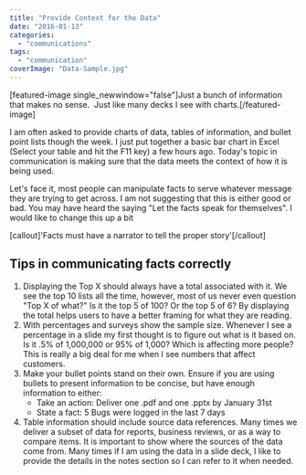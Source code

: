 ```yaml
---
title: "Provide Context for the Data"
date: "2016-01-13"
categories: 
  - "communications"
tags: 
  - "communication"
coverImage: "Data-Sample.jpg"
---
```


\[featured-image single\_newwindow="false"\]Just a bunch of information that makes no sense.  Just like many decks I see with charts.\[/featured-image\]

I am often asked to provide charts of data, tables of information, and bullet point lists though the week. I just put together a basic bar chart in Excel (Select your table and hit the F11 key) a few hours ago. Today's topic in communication is making sure that the data meets the context of how it is being used.

Let's face it, most people can manipulate facts to serve whatever message they are trying to get across. I am not suggesting that this is either good or bad. You may have heard the saying "Let the facts speak for themselves". I would like to change this up a bit

\[callout\]'Facts must have a narrator to tell the proper story'\[/callout\]

## Tips in communicating facts correctly

1. Displaying the Top X should always have a total associated with it. We see the top 10 lists all the time, however, most of us never even question "Top X of what?" Is it the top 5 of 100? Or the top 5 of 6? By displaying the total helps users to have a better framing for what they are reading.
2. With percentages and surveys show the sample size. Whenever I see a percentage in a slide my first thought is to figure out what is it based on. Is it .5% of 1,000,000 or 95% of 1,000? Which is affecting more people? This is really a big deal for me when I see numbers that affect customers.
3. Make your bullet points stand on their own. Ensure if you are using bullets to present information to be concise, but have enough information to either:
    - Take an action: Deliver one .pdf and one .pptx by January 31st
    - State a fact: 5 Bugs were logged in the last 7 days
4. Table information should include source data references. Many times we deliver a subset of data for reports, business reviews, or as a way to compare items. It is important to show where the sources of the data come from. Many times if I am using the data in a slide deck, I like to provide the details in the notes section so I can refer to it when needed.
